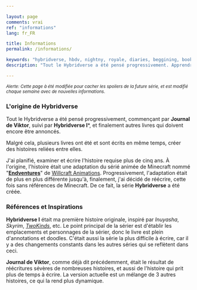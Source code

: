 ```yaml
---

layout: page
comments: vrai
ref: "informations"
lang: fr_FR

title: Informations
permalink: /informations/

keywords: "hybridverse, hbdv, nightny, royale, diaries, beggining, book, dragons, david, lotus, viktor, anna, cendres, felipe, kaotine, stories, about"
description: "Tout le Hybridverse a été pensé progressivement. Apprendre un peu plus de sa longue histoire."

---
```


<small>*Alerte: Cette page à été modifiée pour cacher les spoilers de la future série, et est modifié chaque semaine avec de nouvelles informations.*</small>


### L'origine de Hybridverse
Tout le Hybridverse a été pensé progressivement, commençant par **Journal de Viktor**, suivi par **Hybridverse I***, et finalement autres livres qui doivent encore être annoncés.

Malgré cela, plusieurs livres ont été et sont écrits en même temps, créer des histoires reliées entre elles.

J'ai planifié, examiner et écrire l'histoire requise plus de cinq ans.
À l'origine, l'histoire était une adaptation du sérié animée de Minecraft nommé "[**Endventures**](https://www.youtube.com/watch?v=QXL4PHuay34)" de [Willcraft Animations](http://youtube.com/diedie15).
Progressivement, l'adaptation était de plus en plus différente jusqu'à, finalement, j'ai décidé de réécrire, cette fois sans références de Minecraft. De ce fait, la série **Hybridverse** a été créée.

### Références et Inspirations

**Hybridverse I** était ma première histoire originale, inspiré par *Inuyasha*, *Skyrim*, *[TwoKinds](http://twokinds.keenspot.com/)*, etc.
Le point principal de la sérier est d'établir les emplacements et personnages de la sérier, donc le livre est plein d'annotations et doodles.
C'était aussi la série la plus difficile à écrire, car il y a des changements constants dans les autres séries qui se reflètent dans ceci.

**Journal de Viktor**, comme déjà dit précédemment, était le résultat de réécritures sévères de nombreuses histoires, et aussi de l'histoire qui prit plus de temps à écrire.
La version actuelle est un mélange de 3 autres histoires, ce qui la rend plus dynamique.

